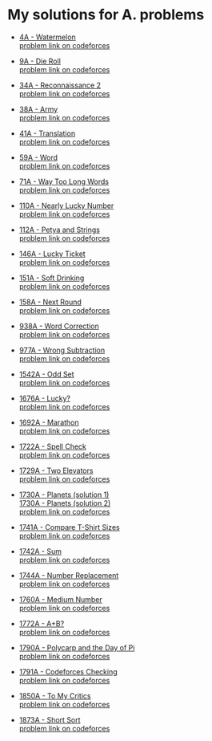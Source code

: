 #  My solutions for A. problems
- [4A - Watermelon](https://github.com/ShaadyEmad/Codeforces_Python_Solutions/blob/main/A/4A%20-%20Watermelon.py)\
[problem link on codeforces](https://codeforces.com/problemset/problem/4/A)

- [9A - Die Roll](https://github.com/ShaadyEmad/Codeforces_Python_Solutions/blob/main/A/9A%20-%20Die%20Roll.py)\
[problem link on codeforces](https://codeforces.com/problemset/problem/9/A)

- [34A - Reconnaissance 2](https://github.com/ShaadyEmad/Codeforces_Python_Solutions/blob/main/A/34A%20-%20Reconnaissance%202.py)\
[problem link on codeforces](https://codeforces.com/problemset/problem/34/A)

- [38A - Army](https://github.com/ShaadyEmad/Codeforces_Python_Solutions/blob/main/A/38A%20-%20Army.py)\
[problem link on codeforces](https://codeforces.com/problemset/problem/38/A)

- [41A - Translation](https://github.com/ShaadyEmad/Codeforces_Python_Solutions/blob/main/A/41A%20-%20Translation.py)\
[problem link on codeforces](https://codeforces.com/problemset/problem/41/A)

- [59A - Word](https://github.com/ShaadyEmad/Codeforces_Python_Solutions/blob/main/A/59A%20-%20Word.py)\
[problem link on codeforces](https://codeforces.com/problemset/problem/59/A)

- [71A - Way Too Long Words](https://github.com/ShaadyEmad/Codeforces_Python_Solutions/blob/main/A/71A%20-%20Way%20Too%20Long%20Words.py)\
[problem link on codeforces](https://codeforces.com/problemset/problem/71/A)

- [110A - Nearly Lucky Number](https://github.com/ShaadyEmad/Codeforces_Python_Solutions/blob/main/A/110A%20-%20Nearly%20Lucky%20Number.py)\
[problem link on codeforces](https://codeforces.com/problemset/problem/110/A)

- [112A - Petya and Strings](https://github.com/ShaadyEmad/Codeforces_Python_Solutions/blob/main/A/112A%20-%20Petya%20and%20Strings.py)\
[problem link on codeforces](https://codeforces.com/problemset/problem/112/A)

- [146A - Lucky Ticket](https://github.com/ShaadyEmad/Codeforces_Python_Solutions/blob/main/A/146A%20-%20Lucky%20Ticket.py)\
[problem link on codeforces](https://codeforces.com/problemset/problem/146/A)

- [151A - Soft Drinking](https://github.com/ShaadyEmad/Codeforces_Python_Solutions/blob/main/A/151A%20-%20Soft%20Drinking.py)\
[problem link on codeforces](https://codeforces.com/problemset/problem/151/A)

- [158A - Next Round](https://github.com/ShaadyEmad/Codeforces_Python_Solutions/blob/main/A/158A%20-%20Next%20Round.py)\
[problem link on codeforces](https://codeforces.com/problemset/problem/158/A)

- [938A - Word Correction](https://github.com/ShaadyEmad/Codeforces_Python_Solutions/blob/main/A/938A%20-%20Word%20Correction.py)\
[problem link on codeforces](https://codeforces.com/problemset/problem/938/A)

- [977A - Wrong Subtraction](https://github.com/ShaadyEmad/Codeforces_Python_Solutions/blob/main/A/977A%20-%20Wrong%20Subtraction.py)\
[problem link on codeforces](https://codeforces.com/problemset/problem/977/A)

- [1542A - Odd Set](https://github.com/ShaadyEmad/Codeforces_Python_Solutions/blob/main/A/1542A%20-%20Odd%20Set.py)\
[problem link on codeforces](https://codeforces.com/problemset/problem/1542/A)

- [1676A - Lucky?](https://github.com/ShaadyEmad/Codeforces_Python_Solutions/blob/main/A/1676A%20-%20Lucky%3F.py)\
[problem link on codeforces](https://codeforces.com/problemset/problem/1676/A)

- [1692A - Marathon](https://github.com/ShaadyEmad/Codeforces_Python_Solutions/blob/main/A/1692A%20-%20Marathon.py)\
[problem link on codeforces](https://codeforces.com/problemset/problem/1692/A)

- [1722A - Spell Check](https://github.com/ShaadyEmad/Codeforces_Python_Solutions/blob/main/A/1722A%20-%20Spell%20Check.py)\
[problem link on codeforces](https://codeforces.com/problemset/problem/1722/A)

- [1729A - Two Elevators](https://github.com/ShaadyEmad/Codeforces_Python_Solutions/blob/main/A/1729A%20-%20Two%20Elevators.py)\
[problem link on codeforces](https://codeforces.com/problemset/problem/1729/A)

- [1730A - Planets (solution 1)](https://github.com/ShaadyEmad/Codeforces_Python_Solutions/blob/main/A/1730A%20-%20Planets%20(solution%201).py)\
[1730A - Planets (solution 2)](https://github.com/ShaadyEmad/Codeforces_Python_Solutions/blob/main/A/1730A%20-%20Planets%20(solution%202).py)\
[problem link on codeforces](https://codeforces.com/problemset/problem/1730/A)

- [1741A - Compare T-Shirt Sizes](https://github.com/ShaadyEmad/Codeforces_Python_Solutions/blob/main/A/1741A%20-%20Compare%20T-Shirt%20Sizes.py)\
[problem link on codeforces](https://codeforces.com/contest/1741/problem/A)

- [1742A - Sum](https://github.com/ShaadyEmad/Codeforces_Python_Solutions/blob/main/A/1742A%20-%20Sum.py)\
[problem link on codeforces](https://codeforces.com/contest/1742/problem/A)

- [1744A - Number Replacement](https://github.com/ShaadyEmad/Codeforces_Python_Solutions/blob/main/A/1744A%20-%20Number%20Replacement.py)\
[problem link on codeforces](https://codeforces.com/contest/1744/problem/A)

- [1760A - Medium Number](https://github.com/ShaadyEmad/Codeforces_Python_Solutions/blob/main/A/1760A%20-%20Medium%20Number.py)\
[problem link on codeforces](https://codeforces.com/contest/1760/problem/A)

- [1772A - A+B?](https://github.com/ShaadyEmad/Codeforces_Python_Solutions/blob/main/A/1772A%20-%20A%2BB%3F.py)\
[problem link on codeforces](https://codeforces.com/contest/1772/problem/A)

- [1790A - Polycarp and the Day of Pi](https://github.com/ShaadyEmad/Codeforces_Python_Solutions/blob/main/A/1790A%20-%20Polycarp%20and%20the%20Day%20of%20Pi.py)\
[problem link on codeforces](https://codeforces.com/contest/1790/problem/A)

- [1791A - Codeforces Checking](https://github.com/ShaadyEmad/Codeforces_Python_Solutions/blob/main/A/1791A%20-%20Codeforces%20Checking.py)\
[problem link on codeforces](https://codeforces.com/contest/1791/problem/A)

- [1850A - To My Critics](https://github.com/ShaadyEmad/Codeforces_Python_Solutions/blob/main/A/1850A%20-%20To%20My%20Critics.py)\
[problem link on codeforces](https://codeforces.com/contest/1850/problem/A)

- [1873A - Short Sort](https://github.com/ShaadyEmad/Codeforces_Python_Solutions/blob/main/A/1873A%20-%20Short%20Sort.py)\
[problem link on codeforces](https://codeforces.com/contest/1873A/problem/A)
